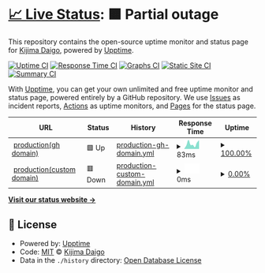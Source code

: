 # [📈 Live Status](https://kijimaD.github.io/roam_upptime): <!--live status--> **🟧 Partial outage**

This repository contains the open-source uptime monitor and status page for [Kijima Daigo](https://kijimad.github.io/roam/), powered by [Upptime](https://github.com/upptime/upptime).

[![Uptime CI](https://github.com/kijimaD/roam_upptime/workflows/Uptime%20CI/badge.svg)](https://github.com/kijimaD/roam_upptime/actions?query=workflow%3A%22Uptime+CI%22)
[![Response Time CI](https://github.com/kijimaD/roam_upptime/workflows/Response%20Time%20CI/badge.svg)](https://github.com/kijimaD/roam_upptime/actions?query=workflow%3A%22Response+Time+CI%22)
[![Graphs CI](https://github.com/kijimaD/roam_upptime/workflows/Graphs%20CI/badge.svg)](https://github.com/kijimaD/roam_upptime/actions?query=workflow%3A%22Graphs+CI%22)
[![Static Site CI](https://github.com/kijimaD/roam_upptime/workflows/Static%20Site%20CI/badge.svg)](https://github.com/kijimaD/roam_upptime/actions?query=workflow%3A%22Static+Site+CI%22)
[![Summary CI](https://github.com/kijimaD/roam_upptime/workflows/Summary%20CI/badge.svg)](https://github.com/kijimaD/roam_upptime/actions?query=workflow%3A%22Summary+CI%22)

With [Upptime](https://upptime.js.org), you can get your own unlimited and free uptime monitor and status page, powered entirely by a GitHub repository. We use [Issues](https://github.com/kijimaD/roam_upptime/issues) as incident reports, [Actions](https://github.com/kijimaD/roam_upptime/actions) as uptime monitors, and [Pages](https://kijimaD.github.io/roam_upptime) for the status page.

<!--start: status pages-->
<!-- This summary is generated by Upptime (https://github.com/upptime/upptime) -->
<!-- Do not edit this manually, your changes will be overwritten -->
<!-- prettier-ignore -->
| URL | Status | History | Response Time | Uptime |
| --- | ------ | ------- | ------------- | ------ |
| <img alt="" src="https://favicons.githubusercontent.com/kijimad.github.io" height="13"> [production(gh domain)](https://kijimad.github.io/roam/) | 🟩 Up | [production-gh-domain.yml](https://github.com/kijimaD/roam_upptime/commits/HEAD/history/production-gh-domain.yml) | <details><summary><img alt="Response time graph" src="./graphs/production-gh-domain/response-time-week.png" height="20"> 83ms</summary><br><a href="https://kijimaD.github.io/roam_upptime/history/production-gh-domain"><img alt="Response time 265" src="https://img.shields.io/endpoint?url=https%3A%2F%2Fraw.githubusercontent.com%2FkijimaD%2Froam_upptime%2FHEAD%2Fapi%2Fproduction-gh-domain%2Fresponse-time.json"></a><br><a href="https://kijimaD.github.io/roam_upptime/history/production-gh-domain"><img alt="24-hour response time 139" src="https://img.shields.io/endpoint?url=https%3A%2F%2Fraw.githubusercontent.com%2FkijimaD%2Froam_upptime%2FHEAD%2Fapi%2Fproduction-gh-domain%2Fresponse-time-day.json"></a><br><a href="https://kijimaD.github.io/roam_upptime/history/production-gh-domain"><img alt="7-day response time 83" src="https://img.shields.io/endpoint?url=https%3A%2F%2Fraw.githubusercontent.com%2FkijimaD%2Froam_upptime%2FHEAD%2Fapi%2Fproduction-gh-domain%2Fresponse-time-week.json"></a><br><a href="https://kijimaD.github.io/roam_upptime/history/production-gh-domain"><img alt="30-day response time 175" src="https://img.shields.io/endpoint?url=https%3A%2F%2Fraw.githubusercontent.com%2FkijimaD%2Froam_upptime%2FHEAD%2Fapi%2Fproduction-gh-domain%2Fresponse-time-month.json"></a><br><a href="https://kijimaD.github.io/roam_upptime/history/production-gh-domain"><img alt="1-year response time 265" src="https://img.shields.io/endpoint?url=https%3A%2F%2Fraw.githubusercontent.com%2FkijimaD%2Froam_upptime%2FHEAD%2Fapi%2Fproduction-gh-domain%2Fresponse-time-year.json"></a></details> | <details><summary><a href="https://kijimaD.github.io/roam_upptime/history/production-gh-domain">100.00%</a></summary><a href="https://kijimaD.github.io/roam_upptime/history/production-gh-domain"><img alt="All-time uptime 98.07%" src="https://img.shields.io/endpoint?url=https%3A%2F%2Fraw.githubusercontent.com%2FkijimaD%2Froam_upptime%2FHEAD%2Fapi%2Fproduction-gh-domain%2Fuptime.json"></a><br><a href="https://kijimaD.github.io/roam_upptime/history/production-gh-domain"><img alt="24-hour uptime 100.00%" src="https://img.shields.io/endpoint?url=https%3A%2F%2Fraw.githubusercontent.com%2FkijimaD%2Froam_upptime%2FHEAD%2Fapi%2Fproduction-gh-domain%2Fuptime-day.json"></a><br><a href="https://kijimaD.github.io/roam_upptime/history/production-gh-domain"><img alt="7-day uptime 100.00%" src="https://img.shields.io/endpoint?url=https%3A%2F%2Fraw.githubusercontent.com%2FkijimaD%2Froam_upptime%2FHEAD%2Fapi%2Fproduction-gh-domain%2Fuptime-week.json"></a><br><a href="https://kijimaD.github.io/roam_upptime/history/production-gh-domain"><img alt="30-day uptime 92.96%" src="https://img.shields.io/endpoint?url=https%3A%2F%2Fraw.githubusercontent.com%2FkijimaD%2Froam_upptime%2FHEAD%2Fapi%2Fproduction-gh-domain%2Fuptime-month.json"></a><br><a href="https://kijimaD.github.io/roam_upptime/history/production-gh-domain"><img alt="1-year uptime 98.07%" src="https://img.shields.io/endpoint?url=https%3A%2F%2Fraw.githubusercontent.com%2FkijimaD%2Froam_upptime%2FHEAD%2Fapi%2Fproduction-gh-domain%2Fuptime-year.json"></a></details>
| <img alt="" src="https://favicons.githubusercontent.com/www.kijimad.com" height="13"> [production(custom domain)](https://www.kijimad.com/) | 🟥 Down | [production-custom-domain.yml](https://github.com/kijimaD/roam_upptime/commits/HEAD/history/production-custom-domain.yml) | <details><summary><img alt="Response time graph" src="./graphs/production-custom-domain/response-time-week.png" height="20"> 0ms</summary><br><a href="https://kijimaD.github.io/roam_upptime/history/production-custom-domain"><img alt="Response time 46" src="https://img.shields.io/endpoint?url=https%3A%2F%2Fraw.githubusercontent.com%2FkijimaD%2Froam_upptime%2FHEAD%2Fapi%2Fproduction-custom-domain%2Fresponse-time.json"></a><br><a href="https://kijimaD.github.io/roam_upptime/history/production-custom-domain"><img alt="24-hour response time 0" src="https://img.shields.io/endpoint?url=https%3A%2F%2Fraw.githubusercontent.com%2FkijimaD%2Froam_upptime%2FHEAD%2Fapi%2Fproduction-custom-domain%2Fresponse-time-day.json"></a><br><a href="https://kijimaD.github.io/roam_upptime/history/production-custom-domain"><img alt="7-day response time 0" src="https://img.shields.io/endpoint?url=https%3A%2F%2Fraw.githubusercontent.com%2FkijimaD%2Froam_upptime%2FHEAD%2Fapi%2Fproduction-custom-domain%2Fresponse-time-week.json"></a><br><a href="https://kijimaD.github.io/roam_upptime/history/production-custom-domain"><img alt="30-day response time 176" src="https://img.shields.io/endpoint?url=https%3A%2F%2Fraw.githubusercontent.com%2FkijimaD%2Froam_upptime%2FHEAD%2Fapi%2Fproduction-custom-domain%2Fresponse-time-month.json"></a><br><a href="https://kijimaD.github.io/roam_upptime/history/production-custom-domain"><img alt="1-year response time 46" src="https://img.shields.io/endpoint?url=https%3A%2F%2Fraw.githubusercontent.com%2FkijimaD%2Froam_upptime%2FHEAD%2Fapi%2Fproduction-custom-domain%2Fresponse-time-year.json"></a></details> | <details><summary><a href="https://kijimaD.github.io/roam_upptime/history/production-custom-domain">0.00%</a></summary><a href="https://kijimaD.github.io/roam_upptime/history/production-custom-domain"><img alt="All-time uptime 80.49%" src="https://img.shields.io/endpoint?url=https%3A%2F%2Fraw.githubusercontent.com%2FkijimaD%2Froam_upptime%2FHEAD%2Fapi%2Fproduction-custom-domain%2Fuptime.json"></a><br><a href="https://kijimaD.github.io/roam_upptime/history/production-custom-domain"><img alt="24-hour uptime 0.00%" src="https://img.shields.io/endpoint?url=https%3A%2F%2Fraw.githubusercontent.com%2FkijimaD%2Froam_upptime%2FHEAD%2Fapi%2Fproduction-custom-domain%2Fuptime-day.json"></a><br><a href="https://kijimaD.github.io/roam_upptime/history/production-custom-domain"><img alt="7-day uptime 0.00%" src="https://img.shields.io/endpoint?url=https%3A%2F%2Fraw.githubusercontent.com%2FkijimaD%2Froam_upptime%2FHEAD%2Fapi%2Fproduction-custom-domain%2Fuptime-week.json"></a><br><a href="https://kijimaD.github.io/roam_upptime/history/production-custom-domain"><img alt="30-day uptime 28.84%" src="https://img.shields.io/endpoint?url=https%3A%2F%2Fraw.githubusercontent.com%2FkijimaD%2Froam_upptime%2FHEAD%2Fapi%2Fproduction-custom-domain%2Fuptime-month.json"></a><br><a href="https://kijimaD.github.io/roam_upptime/history/production-custom-domain"><img alt="1-year uptime 80.49%" src="https://img.shields.io/endpoint?url=https%3A%2F%2Fraw.githubusercontent.com%2FkijimaD%2Froam_upptime%2FHEAD%2Fapi%2Fproduction-custom-domain%2Fuptime-year.json"></a></details>

<!--end: status pages-->

[**Visit our status website →**](https://kijimaD.github.io/roam_upptime)

## 📄 License

- Powered by: [Upptime](https://github.com/upptime/upptime)
- Code: [MIT](./LICENSE) © [Kijima Daigo](https://kijimad.github.io/roam/)
- Data in the `./history` directory: [Open Database License](https://opendatacommons.org/licenses/odbl/1-0/)
